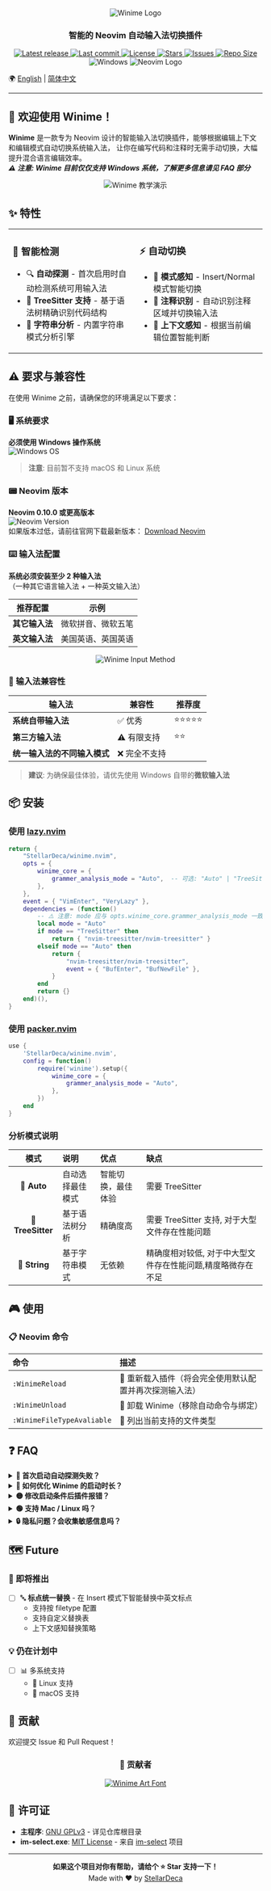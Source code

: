 
<div align="center">
    <br><br>
    <img src="./WinimeArtFont.png" alt="Winime Logo"/>
    <a><h3>智能的 Neovim 自动输入法切换插件</h3></a>

<p>
    <a href="https://github.com/StellarDeca/winime.nvim/releases/latest">
        <img alt="Latest release" src="https://img.shields.io/github/v/release/StellarDeca/winime.nvim?style=for-the-badge&logo=starship&color=C9CBFF&logoColor=D9E0EE&labelColor=302D41&include_prerelease&sort=semver" />
    </a>
    <a href="https://github.com/StellarDeca/winime.nvim/pulse">
        <img alt="Last commit" src="https://img.shields.io/github/last-commit/StellarDeca/winime.nvim?style=for-the-badge&logo=starship&color=8bd5ca&logoColor=D9E0EE&labelColor=302D41"/>
    </a>
    <a href="https://github.com/StellarDeca/winime.nvim/blob/main/LICENSE">
        <img alt="License" src="https://img.shields.io/github/license/StellarDeca/winime.nvim?style=for-the-badge&logo=starship&color=ee999f&logoColor=D9E0EE&labelColor=302D41" />
    </a>
    <a href="https://github.com/StellarDeca/winime.nvim/stargazers">
        <img alt="Stars" src="https://img.shields.io/github/stars/StellarDeca/winime.nvim?style=for-the-badge&logo=starship&color=c69ff5&logoColor=D9E0EE&labelColor=302D41" />
    </a>
    <a href="https://github.com/StellarDeca/winime.nvim/issues">
        <img alt="Issues" src="https://img.shields.io/github/issues/StellarDeca/winime.nvim?style=for-the-badge&logo=github&color=F5E0DC&logoColor=D9E0EE&labelColor=302D41" />
    </a>
    <a href="https://github.com/StellarDeca/winime.nvim">
        <img alt="Repo Size" src="https://img.shields.io/github/repo-size/StellarDeca/winime.nvim?color=%23DDB6F2&label=SIZE&logo=codesandbox&style=for-the-badge&logoColor=D9E0EE&labelColor=302D41" />
    </a>
    <br/>
    <img src="https://img.shields.io/badge/Platform-Windows-0078D6?style=for-the-badge&logo=windows&logoColor=white&labelColor=302D41"  alt="Windows"/>
    <img src="https://img.shields.io/badge/Neovim-%E2%89%A50.10-57A143?style=for-the-badge&logo=neovim&logoColor=white&labelColor=302D41"  alt="Neovim Logo"/>
</p></div>

🌍 [English](./README_EN.md) | [简体中文](./README.md)

---

## 👋 欢迎使用 Winime！
**Winime** 是一款专为 Neovim 设计的智能输入法切换插件，能够根据编辑上下文和编辑模式自动切换系统输入法，
让你在编写代码和注释时无需手动切换，大幅提升混合语言编辑效率。<br>
***⚠️ 注意: Winime 目前仅仅支持 Windows 系统，了解更多信息请见 FAQ 部分***

<div align="center">
  <img src="./WinimeTeach.gif" alt="Winime 教学演示"/>
</div>


## ✨ 特性

<table>
<tr>
<td width="50%">

### 🎨 智能检测
- 🔍 **自动探测** - 首次启用时自动检测系统可用输入法
- 🌲 **TreeSitter 支持** - 基于语法树精确识别代码结构
- 📝 **字符串分析** - 内置字符串模式分析引擎
</td>
<td width="50%">

### ⚡ 自动切换
- 🔄 **模式感知** - Insert/Normal 模式智能切换
- 💬 **注释识别** - 自动识别注释区域并切换输入法
- 🎯 **上下文感知** - 根据当前编辑位置智能判断
</td>
</tr>
</table>


## ⚠️ 要求与兼容性

在使用 Winime 之前，请确保您的环境满足以下要求：

### 🖥️ 系统要求

**必须使用 Windows 操作系统**  
![Windows OS](https://img.shields.io/badge/Windows-11/10-0078D4?style=for-the-badge&logo=windows)

> **注意**: 目前暂不支持 macOS 和 Linux 系统

### 📟 Neovim 版本

**Neovim 0.10.0 或更高版本**  
![Neovim Version](https://img.shields.io/badge/Neovim-%E2%89%A50.10-57A143?style=for-the-badge&logo=neovim&logoColor=white&labelColor=302D41)
<br>如果版本过低，请前往官网下载最新版本：
[Download Neovim](https://github.com/neovim/neovim/releases)

### ⌨️ 输入法配置

**系统必须安装至少 2 种输入法**  
（一种其它语言输入法 + 一种英文输入法）

| 推荐配置      | 示例        |
|-----------|-----------|
| **其它输入法** | 微软拼音、微软五笔 |
| **英文输入法** | 美国英语、英国英语 |

<center><img src="./WinimeInputMethod.png" alt="Winime Input Method"/></center>

### 🔄 输入法兼容性

| 输入法              | 兼容性     | 推荐度   |
|------------------|---------|-------|
| **系统自带输入法**      | ✅ 优秀    | ⭐⭐⭐⭐⭐ |
| **第三方输入法**       | ⚠️ 有限支持 | ⭐⭐    |
| **统一输入法的不同输入模式** | ❌ 完全不支持 |       |
> **建议**: 为确保最佳体验，请优先使用 Windows 自带的**微软输入法**


## 📦 安装
### 使用 [lazy.nvim](https://github.com/folke/lazy.nvim)
```lua
return {
    "StellarDeca/winime.nvim",
    opts = {
        winime_core = {
            grammer_analysis_mode = "Auto",  -- 可选: "Auto" | "TreeSitter" | "String"
        },
    },
    event = { "VimEnter", "VeryLazy" },
    dependencies = (function()
        -- ⚠️ 注意: mode 应与 opts.winime_core.grammer_analysis_mode 一致
        local mode = "Auto"  
        if mode == "TreeSitter" then
            return { "nvim-treesitter/nvim-treesitter" }
        elseif mode == "Auto" then
            return {
                "nvim-treesitter/nvim-treesitter",
                event = { "BufEnter", "BufNewFile" },
            }
        end
        return {}
    end)(),
}
```
### 使用 [packer.nvim](https://github.com/wbthomason/packer.nvim)
```lua
use {
    'StellarDeca/winime.nvim',
    config = function()
        require('winime').setup({
            winime_core = {
                grammer_analysis_mode = "Auto",
            },
        })
    end
}
```

### 分析模式说明

|        模式         | 说明       | 优点        | 缺点                              |
|:-----------------:|:---------|:----------|:--------------------------------|
|    🤖 **Auto**    | 自动选择最佳模式 | 智能切换，最佳体验 | 需要 TreeSitter                   |
| 🌲 **TreeSitter** | 基于语法树分析  | 精确度高      | 需要 TreeSitter 支持, 对于大型文件存在性能问题  |
|   📝 **String**   | 基于字符串模式  | 无依赖       | 精确度相对较低, 对于中大型文件存在性能问题,精度略微存在不足 |

## 🎮 使用

### 📋 Neovim 命令

| 命令                         | 描述                            |
|:---------------------------|:------------------------------|
| `:WinimeReload`            | 🔄 重新载入插件（将会完全使用默认配置并再次探测输入法） |
| `:WinimeUnload`            | 🔌 卸载 Winime（移除自动命令与绑定）       |
| `:WinimeFileTypeAvaliable` | 📄 列出当前支持的文件类型                |


## ❓ FAQ

<details>
<summary><b>🔴 首次启动自动探测失败？</b></summary>

请确认系统安装了至少两种输入法。若仍失败，请删除缓存目录：
```bash
# Windows
~/AppData/Local/nvim-data/winime
```
然后重启 Neovim。
</details>

<details>
<summary><b>🔎 如何优化 Winime 的启动时长？</b></summary>

若希望避免 Winime 随 Neovim 一同启动，可在 lazy.nvim 配置中为其指定其他启动事件。

⚠️ 注意：
Winime 需要依赖特定事件完成运行时数据初始化，擅自修改启动事件可能导致插件功能异常。
相关问题排查请参考 FAQ 中「🟡 修改启动条件后插件报错？」章节。
</details>

<details>
<summary><b>🟡 修改启动条件后插件报错？</b></summary>

确保 Winime 在相关自动命令触发前已正确加载：
- `BufEnter`
- `BufNewFile`
- `CursorMoved`
- `InsertEnter`
- `TextChangedI`
- `CursorMovedI`
- `InsertLeave`
</details>

<details>
<summary><b>🟢 支持 Mac / Linux 吗？</b></summary>

默认仅支持 Windows（使用 `im-select.exe`）。要支持其他平台：
1. 替换 `lua/winime/tools/im-select.exe` 为对应平台工具
2. 在 `lua/winime/tools/method.lua` 中实现平台调用接口
3. 检查输入法区域ID是否适配
4. 欢迎提交 PR 贡献代码 💪
</details>

<details>
<summary><b>🔒 隐私问题？会收集敏感信息吗？</b></summary>

**绝对不会！** Winime：
- ❌ 不会上传任何数据
- ❌ 不会分享任何日志
- ✅ 仅在本地保存必要的分析历史
- ✅ 所有数据仅存储在本地文件夹
</details>

## 🗺️ Future

### 🚀 即将推出

- [ ] 🔤 **标点统一替换** - 在 Insert 模式下智能替换中英文标点
  - 支持按 filetype 配置
  - 支持自定义替换表
  - 上下文感知替换策略

### 💡 仍在计划中
- [ ] 📊 多系统支持
  - 🐧 Linux 支持
  - 🍎 macOS 支持


## 🤝 贡献
欢迎提交 Issue 和 Pull Request！
<div align="center">

### 💖 贡献者
<a href="https://github.com/StellarDeca/winime.nvim/graphs/contributors">
    <img src="https://contrib.rocks/image?repo=StellarDeca/winime.nvim"  alt="Winime Art Font"/>
</a>
</div>

## 📄 许可证
- **主程序**: [GNU GPLv3](LICENSE) - 详见仓库根目录
- **im-select.exe**: [MIT License](LICENSES/im-select) - 来自 [im-select](https://github.com/daipeihust/im-select) 项目

---

<div align="center">

**如果这个项目对你有帮助，请给个 ⭐ Star 支持一下！**
<br>
Made with ❤️ by [StellarDeca](https://github.com/StellarDeca)
</div> 


